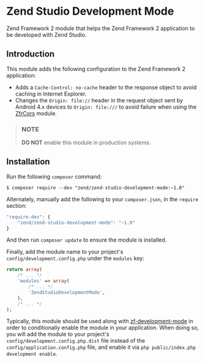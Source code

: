Zend Studio Development Mode
============================

Zend Framework 2 module that helps the Zend Framework 2 application to be developed with Zend Studio.

Introduction
------------

This module adds the following configuration to the Zend Framework 2 application:
* Adds a `Cache-Control: no-cache` header to the response object to avoid caching in Internet Explorer.
* Changes the `Origin: file://` header in the request object sent by Android 4.x devices to `Origin: file:///` to avoid failure when using the [ZfrCors](https://github.com/zf-fr/zfr-cors) module.

> ### NOTE
>
> **DO NOT** enable this module in production systems.

Installation
------------

Run the following `composer` command:

```console
$ composer require --dev "zend/zend-studio-development-mode:~1.0"
```

Alternately, manually add the following to your `composer.json`, in the `require` section:

```javascript
"require-dev": {
    "zend/zend-studio-development-mode": "~1.0"
}
```

And then run `composer update` to ensure the module is installed.

Finally, add the module name to your project's `config/development.config.php` under the `modules`
key:

```php
return array(
    /* ... */
    'modules' => array(
        /* ... */
        'ZendStudioDevelopmentMode',
    ),
    /* ... */
);
```

Typically, this module should be used along with
[zf-development-mode](https://github.com/zfcampus/zf-development-mode) in order to conditionally
enable the module in your application. When doing so, you will add the module to your project's
`config/development.config.php.dist` file instead of the `config/application.config.php` file, and
enable it via `php public/index.php development enable`.
